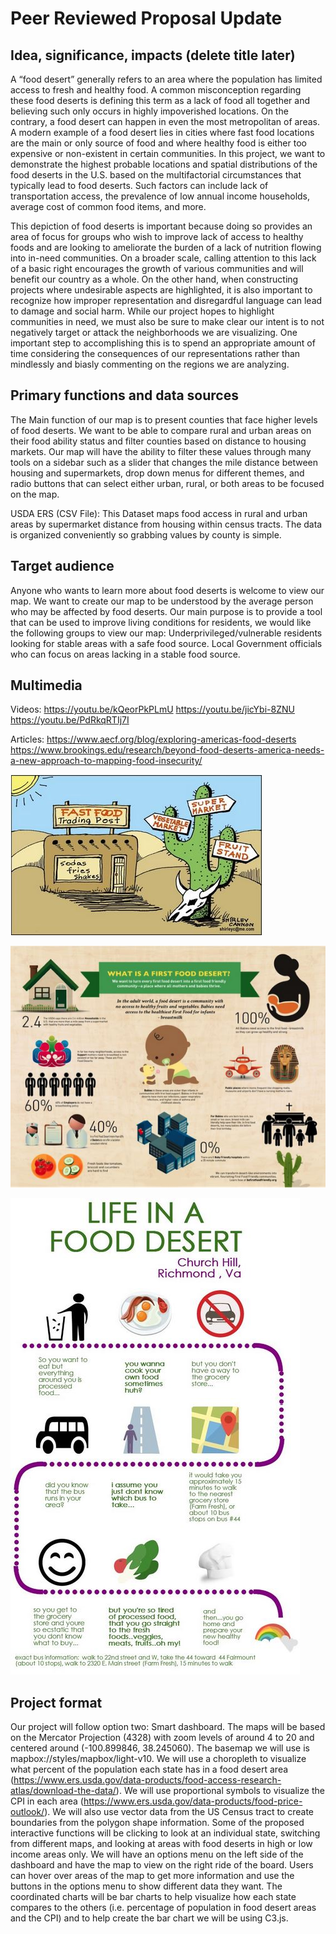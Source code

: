 # Peer Reviewed Proposal Update

## Idea, significance, impacts  (delete title later)

A “food desert” generally refers to an area where the population has limited access to fresh and healthy food. A common misconception regarding these food deserts is defining this term as a lack of food all together and believing such only occurs in highly impoverished locations. On the contrary, a food desert can happen in even the most metropolitan of areas. A modern example of a food desert lies in cities where fast food locations are the main or only source of food and where healthy food is either too expensive or non-existent in certain communities. In this project, we want to demonstrate the highest probable locations and spatial distributions of the food deserts in the U.S. based on the multifactorial circumstances that typically lead to food deserts. Such factors can include lack of transportation access, the prevalence of low annual income households, average cost of common food items, and more. 
 
This depiction of food deserts is important because doing so provides an area of focus for groups who wish to improve lack of access to healthy foods and are looking to ameliorate the burden of a lack of nutrition flowing into in-need communities. On a broader scale, calling attention to this lack of a basic right encourages the growth of various communities and will benefit our country as a whole. On the other hand, when constructing projects where undesirable aspects are highlighted, it is also important to recognize how improper representation and disregardful language can lead to damage and social harm. While our project hopes to highlight communities in need, we must also be sure to make clear our intent is to not negatively target or attack the neighborhoods we are visualizing. One important step to accomplishing this is to spend an appropriate amount of time considering the consequences of our representations rather than mindlessly and biasly commenting on the regions we are analyzing.  
 
 
## Primary functions and data sources

The Main function of our map is to present counties that face higher levels of food deserts. We want to be able to compare rural and urban areas on their food ability status and filter counties based on distance to housing markets. Our map will have the ability to filter these values through many tools on a sidebar such as a slider that changes the mile distance between housing and supermarkets, drop down menus for different themes, and radio buttons that can select either urban, rural, or both areas to be focused on the map.

USDA ERS (CSV File): This Dataset maps food access in rural and urban areas by supermarket distance from housing within census tracts. The data is organized conveniently so grabbing values by county is simple.


## Target audience

Anyone who wants to learn more about food deserts is welcome to view our map. We want to create our map to be understood by the average person who may be affected by food deserts. Our main purpose is to provide a tool that can be used to improve living conditions for residents, we would like the following groups to view our map:
Underprivileged/vulnerable residents looking for stable areas with a safe food source.
Local Government officials who can focus on areas lacking in a stable food source.
 
 
## Multimedia

Videos:
https://youtu.be/kQeorPkPLmU
https://youtu.be/jicYbi-8ZNU
https://youtu.be/PdRkqRTIj7I
 
Articles:
https://www.aecf.org/blog/exploring-americas-food-deserts
https://www.brookings.edu/research/beyond-food-deserts-america-needs-a-new-approach-to-mapping-food-insecurity/
 
![multimedia1](img/multimedia1.JPG) 

![multimedia1](img/multimedia2.JPG)

![multimedia1](img/multimedia3.JPG)

 
## Project format
 
Our project will follow option two: Smart dashboard.  The maps will be based on the Mercator Projection (4328) with zoom levels of around 4 to 20 and centered around (-100.899846, 38.245060).  The basemap we will use is mapbox://styles/mapbox/light-v10.  We will use a choropleth to visualize what percent of the population each state has in a food desert area (https://www.ers.usda.gov/data-products/food-access-research-atlas/download-the-data/).  We will use proportional symbols to visualize the CPI in each area (https://www.ers.usda.gov/data-products/food-price-outlook/).  We will also use vector data from the US Census tract to create boundaries from the polygon shape information.  Some of the proposed interactive functions will be clicking to look at an individual state, switching from different maps, and looking at areas with food deserts in high or low income areas only.  We will have an options menu on the left side of the dashboard and have the map to view on the right ride of the board.  Users can hover over areas of the map to get more information and use the buttons in the options menu to show different data they want.  The coordinated charts will be bar charts to help visualize how each state compares to the others (i.e. percentage of population in food desert areas and the CPI)  and to help create the bar chart we will be using C3.js.